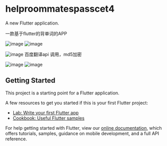 # helproommatespasscet4

A new Flutter application.

一款基于flutter的背单词的APP

![image](https://user-images.githubusercontent.com/69035201/154077652-260f7ec7-0290-4e6b-a028-f542ca1ae6ad.png)
![image](https://user-images.githubusercontent.com/69035201/154077685-e9f6a714-de24-4b6b-99ba-76635e840f61.png)

![image](https://user-images.githubusercontent.com/69035201/154077720-240d3031-b19b-4269-a908-f22ff91ac03f.png)
百度翻译api 调用，md5加密

![image](https://user-images.githubusercontent.com/69035201/154077735-e5799a5a-665b-4220-8b8b-2e4f12f7a2b6.png)
![image](https://user-images.githubusercontent.com/69035201/154077744-77856ea4-1db3-4e11-b7fe-c4002c0aed0e.png)





## Getting Started

This project is a starting point for a Flutter application.

A few resources to get you started if this is your first Flutter project:

- [Lab: Write your first Flutter app](https://flutter.dev/docs/get-started/codelab)
- [Cookbook: Useful Flutter samples](https://flutter.dev/docs/cookbook)

For help getting started with Flutter, view our
[online documentation](https://flutter.dev/docs), which offers tutorials,
samples, guidance on mobile development, and a full API reference.
